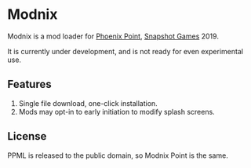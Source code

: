 # Modnix

Modnix is a mod loader for [Phoenix Point](https://phoenixpoint.info/), [Snapshot Games](http://www.snapshotgames.com/) 2019.

It is currently under development, and is not ready for even experimental use.


## Features

1. Single file download, one-click installation.
2. Mods may opt-in to early initiation to modify splash screens.


## License

PPML is released to the public domain, so Modnix Point is the same.